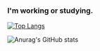 ### I'm working or studying.
[![Top Langs](https://github-readme-stats.vercel.app/api/top-langs/?username=felipe-silveira-dev&count_private=true&show_icons=true&theme=radical)](https://github.com/anuraghazra/github-readme-stats)


![Anurag's GitHub stats](https://github-readme-stats.vercel.app/api?username=felipe-silveira-dev&count_private=true&show_icons=true&theme=radical)
